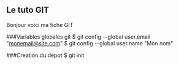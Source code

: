 Le tuto GIT
-----------
Bonjour voici ma fiche GIT

###Variables globales git
$ git config --global user.email "monemail@site.com"
$ git config --global user.name "Mon nom"

###Creation du depot
$ git init

